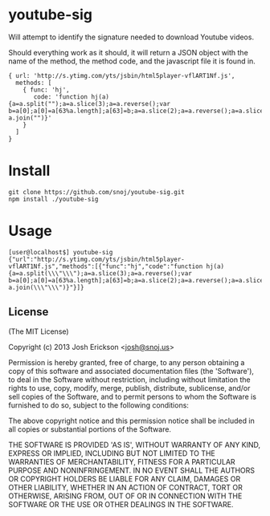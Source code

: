 
# youtube-sig

  Will attempt to identify the signature needed to download Youtube videos.
  
  Should everything work as it should, it will return a JSON object with the name 
  of the method, the method code, and the javascript file it is found in.
  
```
{ url: 'http://s.ytimg.com/yts/jsbin/html5player-vflART1Nf.js',
  methods: [
    { func: 'hj',
       code: 'function hj(a){a=a.split("");a=a.slice(3);a=a.reverse();var b=a[0];a[0]=a[63%a.length];a[63]=b;a=a.slice(2);a=a.reverse();a=a.slice(1);return a.join("")}'
    }
  ]
}
```

# Install
```
git clone https://github.com/snoj/youtube-sig.git
npm install ./youtube-sig
```

# Usage

```
[user@localhost$] youtube-sig
{"url":"http://s.ytimg.com/yts/jsbin/html5player-vflART1Nf.js","methods":[{"func":"hj","code":"function hj(a){a=a.split(\\\"\\\");a=a.slice(3);a=a.reverse();var b=a[0];a[0]=a[63%a.length];a[63]=b;a=a.slice(2);a=a.reverse();a=a.slice(1);return a.join(\\\"\\\")}"}]}
```

## License 

(The MIT License)

Copyright (c) 2013 Josh Erickson &lt;josh@snoj.us&gt;

Permission is hereby granted, free of charge, to any person obtaining
a copy of this software and associated documentation files (the
'Software'), to deal in the Software without restriction, including
without limitation the rights to use, copy, modify, merge, publish,
distribute, sublicense, and/or sell copies of the Software, and to
permit persons to whom the Software is furnished to do so, subject to
the following conditions:

The above copyright notice and this permission notice shall be
included in all copies or substantial portions of the Software.

THE SOFTWARE IS PROVIDED 'AS IS', WITHOUT WARRANTY OF ANY KIND,
EXPRESS OR IMPLIED, INCLUDING BUT NOT LIMITED TO THE WARRANTIES OF
MERCHANTABILITY, FITNESS FOR A PARTICULAR PURPOSE AND NONINFRINGEMENT.
IN NO EVENT SHALL THE AUTHORS OR COPYRIGHT HOLDERS BE LIABLE FOR ANY
CLAIM, DAMAGES OR OTHER LIABILITY, WHETHER IN AN ACTION OF CONTRACT,
TORT OR OTHERWISE, ARISING FROM, OUT OF OR IN CONNECTION WITH THE
SOFTWARE OR THE USE OR OTHER DEALINGS IN THE SOFTWARE.